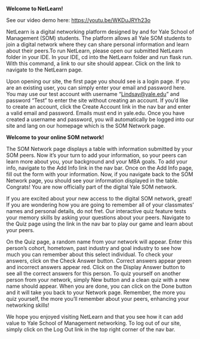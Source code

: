 **Welcome to NetLearn!**

See our video demo here: https://youtu.be/WKDuJRYh23o

NetLearn is a digital networking platform designed by and for Yale School of Management (SOM) students. The platform allows all Yale SOM students to join a digital network where they can share personal information and learn about their peers.To run NetLearn, please open our submitted NetLearn folder in your IDE. In your IDE, cd into the NetLearn folder and run flask run. With this command, a link to our site should appear. Click on the link to navigate to the NetLearn page.

Upon opening our site, the first page you should see is a login page. If you are an existing user, you can simply enter your email and password here. You may use our test account with username “Lindsay@yale.edu” and password “Test” to enter the site without creating an account. If you’d like to create an account, click the Create Account link in the nav bar and enter a valid email and password. Emails must end in yale.edu. Once you have created a username and password, you will automatically be logged into our site and lang on our homepage which is the SOM Network page. 

**Welcome to your online SOM network!**

The SOM Network page displays a table with information submitted by your SOM peers. Now it’s your turn to add your information, so your peers can learn more about you, your background and your MBA goals. To add your info, navigate to the Add Info link in the nav bar. Once on the Add Info page, fill out the form with your information. Now, if you navigate back to the SOM Network page, you should see your information displayed in the table. Congrats! You are now officially part of the digital Yale SOM network.

If you are excited about your new access to the digital SOM network, great! If you are wondering how you are going to remember all of your classmates’ names and personal details, do not fret. Our interactive quiz feature tests your memory skills by asking your questions about your peers. Navigate to the Quiz page using the link in the nav bar to play our game and learn about your peers.

On the Quiz page, a random name from your network will appear. Enter this person’s cohort, hometown, past industry and goal industry to see how much you can remember about this select individual. To check your answers, click on the Check Answer button. Correct answers appear green and incorrect answers appear red. Click on the Display Answer button to see all the correct answers for this person. To quiz yourself on another person from your network, simply New button and a clean quiz with a new name should appear. When you are done, you can click on the Done button and it will take you back to your Network page. Remember, the more you quiz yourself, the more you’ll remember about your peers, enhancing your networking skills!

We hope you enjoyed visiting NetLearn and that you see how it can add value to Yale School of Management networking. To log out of our site, simply click on the Log Out link in the top right corner of the nav bar.

